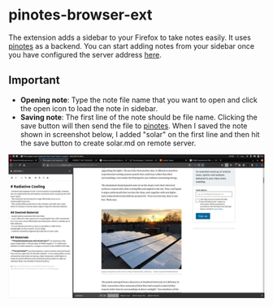 # pinotes-browser-ext
The extension adds a sidebar to your Firefox to take notes easily. It uses [pinotes](https://github.com/quaintdev/pinotes) as a backend. You can start adding notes from your sidebar once you have configured the server address [here](https://github.com/quaintdev/pinotes-browser-ext/blob/2cc96bf99059a34cfe9bd0233dc7b3b7ab96137f/sidebar/panel.js#L1).  

## Important

- **Opening note**: Type the note file name that you want to open and click the open icon to load the note in sidebar.  
- **Saving note**: The first line of the note should be file name. Clicking the save button will then send the file to [pinotes](https://github.com/quaintdev/pinotes). When I saved the note shown in screenshot below, I added "solar" on the first line and then hit the save button to create solar.md on remote server.

![](./screenshot.jpg)
